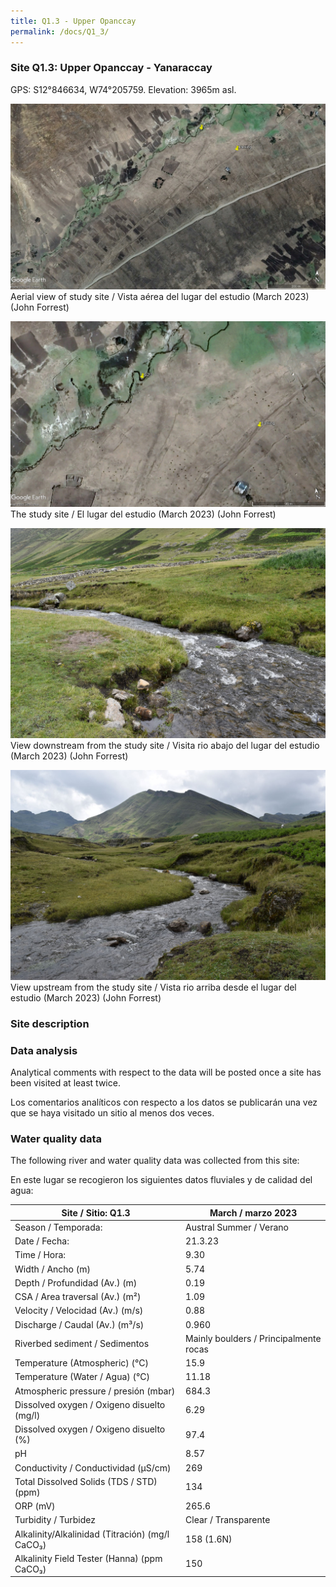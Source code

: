 ```yaml
---
title: Q1.3 - Upper Opanccay
permalink: /docs/Q1_3/
---
```



### Site Q1.3: Upper Opanccay - Yanaraccay

GPS: S12°846634, W74°205759. 
Elevation: 3965m asl.


![Q1.3](/assets/sites/Q1.3.jpg)
Aerial view of study site / Vista aérea del lugar del estudio (March 2023) (John Forrest)


![Q1.3site](/assets/sites/Q1.3site.jpg)
The study site / El lugar del estudio (March 2023) (John Forrest)


![Q1.3downstream](/assets/sites/Q1.3downstream.jpg)
View downstream from the study site / Visita rio abajo del lugar del estudio (March 2023) (John Forrest)


![Q1.3upstream](/assets/sites/Q1.3upstream.jpg)
View upstream from the study site / Vista rio arriba desde el lugar del estudio (March 2023) (John Forrest)


### Site description



### Data analysis

Analytical comments with respect to the data will be posted once a site has been visited at least twice.

Los comentarios analíticos con respecto a los datos se publicarán una vez que se haya visitado un sitio al menos dos veces.

### Water quality data

The following river and water quality data was collected from this site:

En este lugar se recogieron los siguientes datos fluviales y de calidad del agua:

|     Site / Sitio: Q1.3                                   |     March / marzo 2023                                |
|----------------------------------------------------------|-----------------------------------------------|
|     Season / Temporada:                                  |     Austral Summer / Verano                   |
|     Date / Fecha:                                        |     21.3.23                                   |
|     Time / Hora:                                         |     9.30                                      |
|     Width / Ancho (m)                                    |     5.74                                      |
|     Depth / Profundidad (Av.) (m)                        |     0.19                                      |
|     CSA / Area traversal (Av.) (m²)                      |     1.09                                      |
|     Velocity / Velocidad  (Av.) (m/s)                    |     0.88                                      |
|     Discharge / Caudal (Av.) (m³/s)                      |     0.960                                     |
|     Riverbed sediment / Sedimentos                       |     Mainly boulders / Principalmente rocas    |
|     Temperature (Atmospheric) (°C)                       |     15.9                                      |
|     Temperature (Water / Agua) (°C)                      |     11.18                                     |
|     Atmospheric pressure / presión (mbar)                |     684.3                                     |
|     Dissolved oxygen /   Oxigeno disuelto (mg/l)         |     6.29                                      |
|     Dissolved oxygen / Oxigeno disuelto (%)              |     97.4                                      |
|     pH                                                   |                        8.57                   |
|     Conductivity / Conductividad (µS/cm)                 |     269                                       |
|     Total Dissolved Solids (TDS / STD)  (ppm)            |     134                                       |
|     ORP (mV)                                             |     265.6                                     |
|     Turbidity / Turbidez                                 |     Clear / Transparente                      |
|     Alkalinity/Alkalinidad   (Titración) (mg/l CaCO₃)    |     158 (1.6N)                                |
|     Alkalinity Field Tester (Hanna) (ppm CaCO₃)          |     150                                       |

